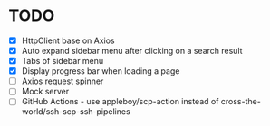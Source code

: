 # TODO

- [x] HttpClient base on Axios
- [x] Auto expand sidebar menu after clicking on a search result
- [x] Tabs of sidebar menu
- [x] Display progress bar when loading a page
- [ ] Axios request spinner
- [ ] Mock server
- [ ] GitHub Actions - use appleboy/scp-action instead of cross-the-world/ssh-scp-ssh-pipelines
